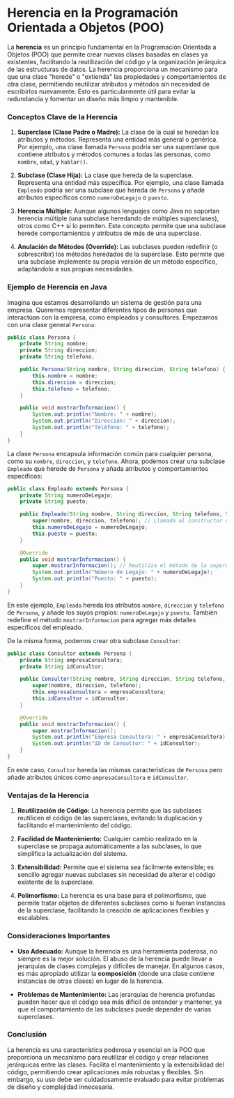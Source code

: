 # Herencia en la Programación Orientada a Objetos (POO)

La **herencia** es un principio fundamental en la Programación Orientada a Objetos (POO) que permite crear nuevas clases basadas en clases ya existentes, facilitando la reutilización del código y la organización jerárquica de las estructuras de datos. La herencia proporciona un mecanismo para que una clase "herede" o "extienda" las propiedades y comportamientos de otra clase, permitiendo reutilizar atributos y métodos sin necesidad de escribirlos nuevamente. Esto es particularmente útil para evitar la redundancia y fomentar un diseño más limpio y mantenible.

### Conceptos Clave de la Herencia

1. **Superclase (Clase Padre o Madre):** La clase de la cual se heredan los atributos y métodos. Representa una entidad más general o genérica. Por ejemplo, una clase llamada `Persona` podría ser una superclase que contiene atributos y métodos comunes a todas las personas, como `nombre`, `edad`, y `hablar()`.

2. **Subclase (Clase Hija):** La clase que hereda de la superclase. Representa una entidad más específica. Por ejemplo, una clase llamada `Empleado` podría ser una subclase que hereda de `Persona` y añade atributos específicos como `numeroDeLegajo` o `puesto`.

3. **Herencia Múltiple:** Aunque algunos lenguajes como Java no soportan herencia múltiple (una subclase heredando de múltiples superclases), otros como C++ sí lo permiten. Este concepto permite que una subclase herede comportamientos y atributos de más de una superclase.

4. **Anulación de Métodos (Override):** Las subclases pueden redefinir (o sobrescribir) los métodos heredados de la superclase. Esto permite que una subclase implemente su propia versión de un método específico, adaptándolo a sus propias necesidades. 

### Ejemplo de Herencia en Java

Imagina que estamos desarrollando un sistema de gestión para una empresa. Queremos representar diferentes tipos de personas que interactúan con la empresa, como empleados y consultores. Empezamos con una clase general `Persona`:

```java
public class Persona {
    private String nombre;
    private String direccion;
    private String telefono;

    public Persona(String nombre, String direccion, String telefono) {
        this.nombre = nombre;
        this.direccion = direccion;
        this.telefono = telefono;
    }

    public void mostrarInformacion() {
        System.out.println("Nombre: " + nombre);
        System.out.println("Dirección: " + direccion);
        System.out.println("Teléfono: " + telefono);
    }
}
```

La clase `Persona` encapsula información común para cualquier persona, como su `nombre`, `direccion`, y `telefono`. Ahora, podemos crear una subclase `Empleado` que herede de `Persona` y añada atributos y comportamientos específicos:

```java
public class Empleado extends Persona {
    private String numeroDeLegajo;
    private String puesto;

    public Empleado(String nombre, String direccion, String telefono, String numeroDeLegajo, String puesto) {
        super(nombre, direccion, telefono); // Llamada al constructor de la superclase
        this.numeroDeLegajo = numeroDeLegajo;
        this.puesto = puesto;
    }

    @Override
    public void mostrarInformacion() {
        super.mostrarInformacion(); // Reutiliza el método de la superclase
        System.out.println("Número de Legajo: " + numeroDeLegajo);
        System.out.println("Puesto: " + puesto);
    }
}
```

En este ejemplo, `Empleado` hereda los atributos `nombre`, `direccion` y `telefono` de `Persona`, y añade los suyos propios: `numeroDeLegajo` y `puesto`. También redefine el método `mostrarInformacion` para agregar más detalles específicos del empleado.

De la misma forma, podemos crear otra subclase `Consultor`:

```java
public class Consultor extends Persona {
    private String empresaConsultora;
    private String idConsultor;

    public Consultor(String nombre, String direccion, String telefono, String empresaConsultora, String idConsultor) {
        super(nombre, direccion, telefono);
        this.empresaConsultora = empresaConsultora;
        this.idConsultor = idConsultor;
    }

    @Override
    public void mostrarInformacion() {
        super.mostrarInformacion();
        System.out.println("Empresa Consultora: " + empresaConsultora);
        System.out.println("ID de Consultor: " + idConsultor);
    }
}
```

En este caso, `Consultor` hereda las mismas características de `Persona` pero añade atributos únicos como `empresaConsultora` e `idConsultor`.

### Ventajas de la Herencia

1. **Reutilización de Código:** La herencia permite que las subclases reutilicen el código de las superclases, evitando la duplicación y facilitando el mantenimiento del código.
   
2. **Facilidad de Mantenimiento:** Cualquier cambio realizado en la superclase se propaga automáticamente a las subclases, lo que simplifica la actualización del sistema.
   
3. **Extensibilidad:** Permite que el sistema sea fácilmente extensible; es sencillo agregar nuevas subclases sin necesidad de alterar el código existente de la superclase.
   
4. **Polimorfismo:** La herencia es una base para el polimorfismo, que permite tratar objetos de diferentes subclases como si fueran instancias de la superclase, facilitando la creación de aplicaciones flexibles y escalables.

### Consideraciones Importantes

- **Uso Adecuado:** Aunque la herencia es una herramienta poderosa, no siempre es la mejor solución. El abuso de la herencia puede llevar a jerarquías de clases complejas y difíciles de manejar. En algunos casos, es más apropiado utilizar la **composición** (donde una clase contiene instancias de otras clases) en lugar de la herencia.
  
- **Problemas de Mantenimiento:** Las jerarquías de herencia profundas pueden hacer que el código sea más difícil de entender y mantener, ya que el comportamiento de las subclases puede depender de varias superclases.

### Conclusión

La herencia es una característica poderosa y esencial en la POO que proporciona un mecanismo para reutilizar el código y crear relaciones jerárquicas entre las clases. Facilita el mantenimiento y la extensibilidad del código, permitiendo crear aplicaciones más robustas y flexibles. Sin embargo, su uso debe ser cuidadosamente evaluado para evitar problemas de diseño y complejidad innecesaria.